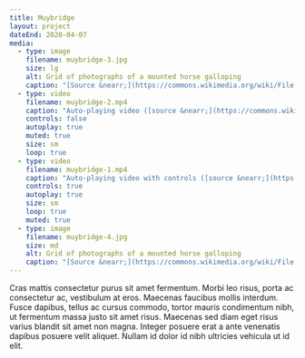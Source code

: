 ```yaml
---
title: Muybridge
layout: project
dateEnd: 2020-04-07
media:
  - type: image
    filename: muybridge-3.jpg
    size: lg
    alt: Grid of photographs of a mounted horse galloping
    caption: "[Source &nearr;](https://commons.wikimedia.org/wiki/File:Muybridge_horse_gallop.jpg)"
  - type: video
    filename: muybridge-2.mp4
    caption: "Auto-playing video ([source &nearr;](https://commons.wikimedia.org/wiki/File:BuffaloRunning1883EadweardMuybridgeVeryEarlyFilm-5bqu6ysqocu.ogv))"
    controls: false
    autoplay: true
    muted: true
    size: sm
    loop: true
  - type: video
    filename: muybridge-1.mp4
    caption: "Auto-playing video with controls ([source &nearr;](https://commons.wikimedia.org/wiki/File:Muybridge_race_horse.webm))"
    controls: true
    autoplay: true
    size: sm
    loop: true
    muted: true
  - type: image
    filename: muybridge-4.jpg
    size: md
    alt: Grid of photographs of a mounted horse galloping
    caption: "[Source &nearr;](https://commons.wikimedia.org/wiki/File:Le-galop-de-daisy.jpg)"
---
```


Cras mattis consectetur purus sit amet fermentum. Morbi leo risus, porta ac consectetur ac, vestibulum at eros. Maecenas faucibus mollis interdum. Fusce dapibus, tellus ac cursus commodo, tortor mauris condimentum nibh, ut fermentum massa justo sit amet risus. Maecenas sed diam eget risus varius blandit sit amet non magna. Integer posuere erat a ante venenatis dapibus posuere velit aliquet. Nullam id dolor id nibh ultricies vehicula ut id elit.
